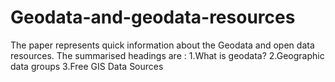 # Geodata-and-geodata-resources
The paper represents quick information about the Geodata and open data resources.
The summarised headings are :
1.What is geodata?
2.Geographic data groups 
3.Free GIS Data Sources
